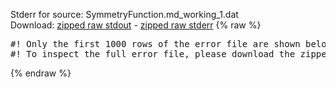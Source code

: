 Stderr for source:  SymmetryFunction.md_working_1.dat   
Download: [zipped raw stdout](SymmetryFunction.md_working_1.dat.plumed_master.stdout.txt.zip) - [zipped raw stderr](SymmetryFunction.md_working_1.dat.plumed_master.stderr.txt.zip) 
{% raw %}
<pre>
#! Only the first 1000 rows of the error file are shown below
#! To inspect the full error file, please download the zipped raw stderr file above
</pre>
{% endraw %}

